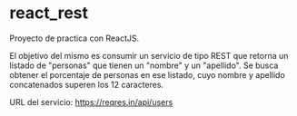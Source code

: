 # react_rest
Proyecto de practica con ReactJS.

El objetivo del mismo es consumir un servicio de tipo REST que retorna un listado de "personas" que tienen un "nombre" y un "apellido". Se busca obtener el porcentaje de personas en ese listado, cuyo nombre y apellido concatenados superen los 12 caracteres.

URL del servicio: https://reqres.in/api/users

